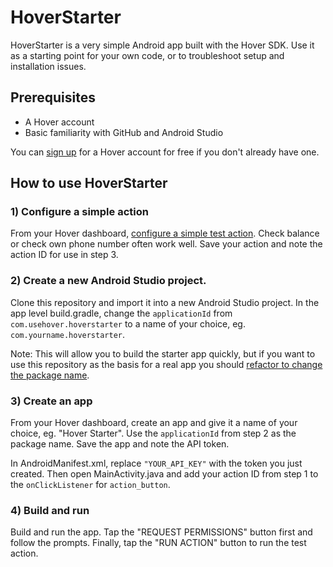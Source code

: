 # HoverStarter
HoverStarter is a very simple Android app built with the Hover SDK. Use it as a starting point for your own code, or to troubleshoot setup and installation issues.

## Prerequisites
 - A Hover account
 - Basic familiarity with GitHub and Android Studio

You can [sign up](https://www.usehover.com/signup/) for a Hover account for free if you don't already have one.

## How to use HoverStarter

### 1) Configure a simple action
From your Hover dashboard, [configure a simple test action](https://www.usehover.com/docs/actions). Check balance or check own phone number often work well. Save your action and note the action ID for use in step 3.

### 2) Create a new Android Studio project.
Clone this repository and import it into a new Android Studio project. In the app level build.gradle, change the `applicationId` from `com.usehover.hoverstarter` to a name of your choice, eg. `com.yourname.hoverstarter`.

Note: This will allow you to build the starter app quickly, but if you want to use this repository as the basis for a real app you should [refactor to change the package name](https://stackoverflow.com/questions/16804093/rename-package-in-android-studio).

### 3) Create an app
From your Hover dashboard, create an app and give it a name of your choice, eg. "Hover Starter". Use the `applicationId` from step 2 as the package name. Save the app and note the API token.

In AndroidManifest.xml, replace `"YOUR_API_KEY"` with the token you just created. Then open MainActivity.java and add your action ID from step 1 to the `onClickListener` for `action_button`.

### 4) Build and run
Build and run the app. Tap the "REQUEST PERMISSIONS" button first and follow the prompts. Finally, tap the "RUN ACTION" button to run the test action.
